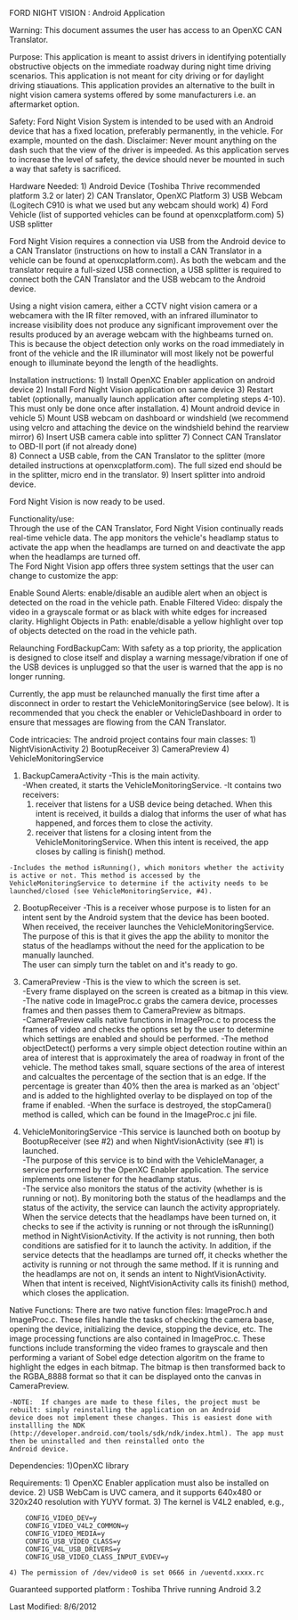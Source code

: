 FORD NIGHT VISION : Android Application


Warning:  This document assumes the user has access to an OpenXC CAN Translator.  


Purpose:
This application is meant to assist drivers in identifying potentially obstructive objects on the immediate roadway during night time driving scenarios. This application is not meant for city driving or for daylight driving stiauations. This application provides an alternative to the built in night vision camera systems offered by some manufacturers i.e. an aftermarket option.  


Safety:
Ford Night Vision System is intended to be used with an Android device that has a fixed location, preferably permanently, in the vehicle. For example, mounted on the dash. Disclaimer: Never mount anything on the dash such that the view of the driver is impeeded.  As this application serves to increase the level of safety, the device should never be mounted in such a way that safety is sacrificed.  


Hardware Needed:
	1) Android Device (Toshiba Thrive recommended platform 3.2 or later)
	2) CAN Translator, OpenXC Platform
	3) USB Webcam (Logitech C910 is what we used but any webcam should work)
	4) Ford Vehicle (list of supported vehicles can be found at openxcplatform.com)
	5) USB splitter

Ford Night Vision requires a connection via USB from the Android device to a CAN Translator (instructions on how to install a CAN Translator in a vehicle can be found at openxcplatform.com).  As both the webcam and the translator require a full-sized USB connection, a USB splitter is required to connect both the CAN Translator and the USB webcam to the Android device.  

Using a night vision camera, either a CCTV night vision camera or a webcamera with the IR filter removed, with an infrared illuminator to increase visibility does not produce any significant improvement over the results produced by an average webcam with the highbeams turned on. This is because the object detection only works on the road immediately in front of the vehicle and the IR illuminator will most likely not be powerful enough to illuminate beyond the length of the headlights.


Installation instructions:
	1)  Install OpenXC Enabler application on android device
	2)  Install Ford Night Vision application on same device
	3)  Restart tablet (optionally, manually launch application after completing steps 4-10). 
		This must only be done once after installation.
	4)  Mount android device in vehicle
	5)  Mount USB webcam on dashboard or windshield 
		(we recommend using velcro and attaching the device on the windshield behind the rearview mirror)
	6)  Insert USB camera cable into splitter
	7)  Connect CAN Translator to OBD-II port (if not already done)  
	8)  Connect a USB cable, from the CAN Translator to the splitter (more detailed instructions at openxcplatform.com).
		The full sized end should be in the splitter, micro end in the translator.
	9) Insert splitter into android device.

Ford Night Vision is now ready to be used.  


Functionality/use:  
Through the use of the CAN Translator, Ford Night Vision continually reads real-time vehicle data.  The app monitors the vehicle's headlamp status to activate the app when the headlamps are turned on and deactivate the app when the headlamps are turned off.      
The Ford Night Vision app offers three system settings that the user can change to customize the app: 

Enable Sound Alerts: enable/disable an audible alert when an object is detected on the road in the vehicle path.
Enable Filtered Video: dispaly the video in a grayscale format or as black with white edges for increased clarity.
Highlight Objects in Path: enable/disable a yellow highlight over top of objects detected on the road in the vehicle path.


Relaunching FordBackupCam:
With safety as a top priority, the application is designed to close itself and display a warning message/vibration if one of the USB devices is unplugged so that the user is warned that the app is no longer running. 
    
Currently, the app must be relaunched manually the first time after a disconnect in order to restart the VehicleMonitoringService (see below). It is recommended that you check the enabler or VehicleDashboard in order to ensure that messages are flowing from the CAN Translator.  


Code intricacies:
The android project contains four main classes:
	1) NightVisionActivity
	2) BootupReceiver
	3) CameraPreview
	4) VehicleMonitoringService

  1)  BackupCameraActivity
	-This is the main activity.  
	-When created, it starts the VehicleMonitoringService.
	-It contains two receivers:  
		1) receiver that listens for a USB device being detached.  When this intent is received, it builds
			a dialog that informs the user of what has happened, and forces them to close the activity.
		2) receiver that listens for a closing intent from the VehicleMonitoringService.  When this intent
			is received, the app closes by calling is finish() method.   
				     
	-Includes the method isRunning(), which monitors whether the activity is active or not. This method is accessed by the
	VehicleMonitoringService to determine if the activity needs to be launched/closed (see VehicleMonitoringService, #4).

  2)  BootupReceiver
	-This is a receiver whose purpose is to listen for an intent sent by the Android system that the device has been booted.
	When received, the receiver launches the VehicleMonitoringService.  The purpose of this is that it gives the app the 
	ability to monitor the status of the headlamps without the need for the application to be manually launched.  
	The user can simply turn the tablet on and it's ready to go.

   3) CameraPreview
	-This is the view to which the screen is set.  
        -Every frame displayed on the screen is created as a bitmap in this view.  
        -The native code in ImageProc.c grabs the camera device, processes frames and then passes them to CameraPreview as bitmaps.  
        -CameraPreview calls native functions in ImageProc.c to process the frames of video and checks the options set by the user
	to determine which settings are enabled and should be performed.
	-The method objectDetect() performs a very simple object detection routine within an area of interest that is approximately 
	the area of roadway in front of the vehicle. The method takes small, square sections of the area of interest and calcualtes 
	the percentage of the section that is an edge. If the percentage is greater than 40% then the area is marked as an 'object' 
	and is added to the highlighted overlay to be displayed on top of the frame if enabled.
	-When the surface is destroyed, the stopCamera() method is called, which can be found in the ImageProc.c jni file.  
       
  4) VehicleMonitoringService
	-This service is launched both on bootup by BootupReceiver (see #2) and when NightVisionActivity (see #1) is launched.  
	-The purpose of this service is to bind with the VehicleManager, a service performed by the OpenXC Enabler application.  The
	service implements one listener for the headlamp status.  
	-The service also monitors the status of the activity (whether is is running or not).  By monitoring both the status of the
	headlamps and the status of the activity, the service can launch the activity appropriately.  When the service detects that
	the headlamps have been turned on, it checks to see if the activity is running or not through the isRunning() method in
	NightVisionActivity.  If the activity is not running, then both conditions are satisfied for it to launch the activity. In
 	addition, if the service detects that the headlamps are turned off, it checks whether the activity is running or not through 
	the same method.  If it is running and the headlamps are not on, it sends an intent to NightVisionActivity.  When that intent 
	is received, NightVisionActivity calls its finish() method, which closes the application.  


Native Functions:
There are two native function files: ImageProc.h and ImageProc.c. These files handle the tasks of checking the camera base, opening the device, initializing the device, stopping the device, etc. The image processing functions are also contained in ImageProc.c. These functions include transforming the video frames to grayscale and then performing a variant of Sobel edge detection algoritm on the frame to highlight the edges in each bitmap. The bitmap is then transformed back to the RGBA_8888 format so that it can be displayed onto the canvas in CameraPreview.

	-NOTE:  If changes are made to these files, the project must be rebuilt: simply reinstalling the application on an Android
	device does not implement these changes. This is easiest done with installling the NDK 
	(http://developer.android.com/tools/sdk/ndk/index.html). The app must then be uninstalled and then reinstalled onto the 
	Android device.
    
    
Dependencies:
	1)OpenXC library 


Requirements:
	1) OpenXC Enabler application must also be installed on device. 
	2) USB WebCam is UVC camera, and it supports 640x480 or 320x240 resolution with YUYV format.
	3) The kernel is V4L2 enabled, e.g.,

		CONFIG_VIDEO_DEV=y
		CONFIG_VIDEO_V4L2_COMMON=y
		CONFIG_VIDEO_MEDIA=y
		CONFIG_USB_VIDEO_CLASS=y
		CONFIG_V4L_USB_DRIVERS=y
		CONFIG_USB_VIDEO_CLASS_INPUT_EVDEV=y

  	4) The permission of /dev/video0 is set 0666 in /ueventd.xxxx.rc

Guaranteed supported platform : Toshiba Thrive running Android 3.2
		     

Last Modified:  8/6/2012

